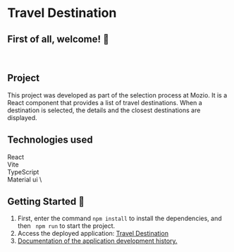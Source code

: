 # Travel Destination

## First of all, welcome! :tada:

&nbsp;

## Project

This project was developed as part of the selection process at Mozio. It is a React component that provides a list of travel destinations. When a destination is selected, the details and the closest destinations are displayed.

## Technologies used

React \
Vite \
TypeScript \
Material ui \

## Getting Started :running:

1. First, enter the command `npm install` to install the dependencies, and then ` npm run` to start the project.
2. Access the deployed application: [Travel Destination](https://filipe-barbosa.github.io/travelDastination/)
3. [Documentation of the application development history.][1]

[1]: /comments.md